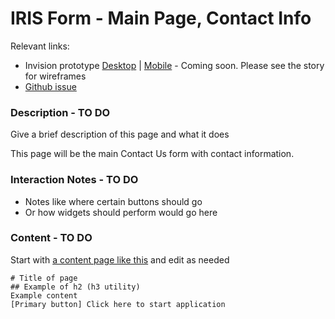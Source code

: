 # IRIS Form - Main Page, Contact Info

Relevant links: 
- Invision prototype [Desktop]()  | [Mobile]()  - Coming soon.  Please see the story for wireframes
- [Github issue](https://github.com/department-of-veterans-affairs/orchid/issues/68)

### Description  - TO DO
Give a brief description of this page and what it does

This page will be the main Contact Us form with contact information.

### Interaction Notes  - TO DO
- Notes like where certain buttons should go
- Or how widgets should perform would go here

### Content - TO DO

Start with [a content page like this]() and edit as needed

```
# Title of page
## Example of h2 (h3 utility)
Example content 
[Primary button] Click here to start application 
```
